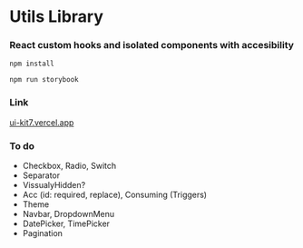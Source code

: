 # Utils Library

### React custom hooks and isolated components with accesibility

`npm install`

`npm run storybook`

### Link

[ui-kit7.vercel.app](https://ui-kit7.vercel.app/)

### To do

- Checkbox, Radio, Switch
- Separator
- VissualyHidden?
- Acc (id: required, replace), Consuming (Triggers)
- Theme
- Navbar, DropdownMenu
- DatePicker, TimePicker
- Pagination
